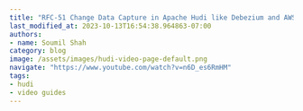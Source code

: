 ```yaml
---
title: "RFC-51 Change Data Capture in Apache Hudi like Debezium and AWS DMS Hands on Labs"
last_modified_at: 2023-10-13T16:54:38.964863-07:00
authors:
- name: Soumil Shah
category: blog
image: /assets/images/hudi-video-page-default.png
navigate: "https://www.youtube.com/watch?v=n6D_es6RmHM"
tags:
- hudi
- video guides
---
```

